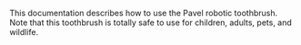 This documentation describes how to use the Pavel robotic 
toothbrush.
Note that this toothbrush is totally safe to 
use for children, adults, pets, and wildlife.
